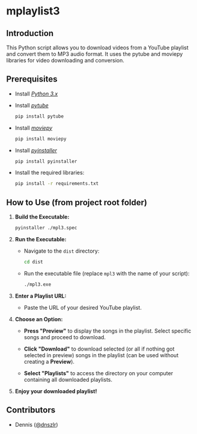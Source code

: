 # mplaylist3

## Introduction

This Python script allows you to download videos from a YouTube playlist and convert them to MP3 audio format. It uses the pytube and moviepy libraries for video downloading and conversion.

## Prerequisites

- Install [*Python 3.x*](https://www.python.org/downloads/)
- Install [*pytube*](https://pypi.org/project/pytube/)
    ```bash
    pip install pytube
    ```
- Install [*moviepy*](https://pypi.org/project/moviepy/)
    ```bash
    pip install moviepy
    ```

- Install [*pyinstaller*](https://pypi.org/project/pyinstaller/)
    ```bash
    pip install pyinstaller
    ```

- Install the required libraries:

    ```bash
    pip install -r requirements.txt
    ```

## How to Use (from project root folder)

1. **Build the Executable:**

    ```bash
    pyinstaller ./mpl3.spec
    ```

2. **Run the Executable:**

   - Navigate to the `dist` directory:

     ```bash
     cd dist
     ```

   - Run the executable file (replace `mpl3` with the name of your script):

     ```bash
     ./mpl3.exe
     ```

3. **Enter a Playlist URL:**

   - Paste the URL of your desired YouTube playlist.

4. **Choose an Option:**

   - **Press "Preview"** to display the songs in the playlist. Select specific songs and proceed to download.

   - **Click "Download"** to download selected (or all if nothing got selected in preview) songs in the playlist (can be used without creating a **Preview**).

   - **Select "Playlists"** to access the directory on your computer containing all downloaded playlists.

5. **Enjoy your downloaded playlist!**

## Contributors

- Dennis ([@dnszlr](https://github.com/dnszlr))